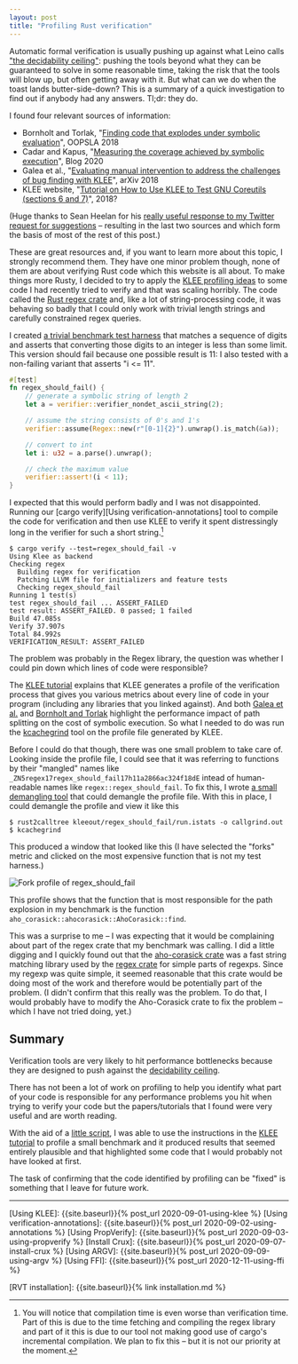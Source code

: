 ```yaml
---
layout: post
title: "Profiling Rust verification"
---
```


Automatic formal verification is usually pushing up against what Leino calls ["the
decidability ceiling"][leino:informatics:2001]: pushing the tools beyond what
they can be guaranteed to solve in some reasonable time, taking the risk that
the tools will blow up, but often getting away with it.
But what can we do when the toast lands butter-side-down?
This is a summary of a quick investigation to find out if
anybody had any answers. Tl;dr: they do.

I found four relevant sources of information:

- Bornholt and Torlak, "[Finding code that explodes under symbolic
  evaluation][bornholt:oopsla:2018]", OOPSLA 2018
- Cadar and Kapus, "[Measuring the coverage achieved by symbolic
  execution][measuring coverage]", Blog 2020
- Galea et al., "[Evaluating manual intervention to address the challenges of
  bug finding with KLEE][galea:arxiv:2018]", arXiv 2018
- KLEE website, "[Tutorial on How to Use KLEE to Test GNU Coreutils (sections
  6 and 7)][KLEE testing CoreUtils]", 2018?

(Huge thanks to Sean Heelan for his [really useful response to my Twitter
request for suggestions](https://twitter.com/seanhn/status/1359244499793379335?s=20)
– resulting in the last two sources and which form the basis of most of the
rest of this post.)

These are great resources and, if you want to learn more about this topic,
I strongly recommend them.
They have one minor problem though, none of them are about verifying Rust code
which this website is all about.
To make things more Rusty, I decided to try to apply the [KLEE profiling
ideas][KLEE testing CoreUtils] to some code I had recently tried to verify and
that was scaling horribly.
The code called the [Rust regex crate][regex crate] and, like a lot of
string-processing code, it was behaving so badly that I could only work with
trivial length strings and carefully constrained regex queries.

I created [a trivial benchmark test harness][regex bottleneck] that matches
a sequence of digits and asserts that converting those digits to an integer is
less than some limit.
This version should fail because one possible result is 11: I also tested with
a non-failing variant that asserts "i <= 11".

``` rust
#[test]
fn regex_should_fail() {
    // generate a symbolic string of length 2
    let a = verifier::verifier_nondet_ascii_string(2);

    // assume the string consists of 0's and 1's
    verifier::assume(Regex::new(r"[0-1]{2}").unwrap().is_match(&a));

    // convert to int
    let i: u32 = a.parse().unwrap();

    // check the maximum value
    verifier::assert!(i < 11);
}
```

I expected that this would perform badly and I was not disappointed.
Running our [cargo verify][Using verification-annotations] tool to compile
the code for verification and then use KLEE to verify it spent distressingly
long in the verifier for such a short string.[^compilation-also-slow]

[^compilation-also-slow]:
    You will notice that compilation time is even worse than verification
    time.
    Part of this is due to the time fetching and compiling the regex library
    and part of it this is due to our tool not making good use of
    cargo's incremental compilation.
    We plan to fix this – but it is not our priority at the moment.

```
$ cargo verify --test=regex_should_fail -v
Using Klee as backend
Checking regex
  Building regex for verification
  Patching LLVM file for initializers and feature tests
  Checking regex_should_fail
Running 1 test(s)
test regex_should_fail ... ASSERT_FAILED
test result: ASSERT_FAILED. 0 passed; 1 failed
Build 47.085s
Verify 37.907s
Total 84.992s
VERIFICATION_RESULT: ASSERT_FAILED
```

The problem was probably in the Regex library, the question was whether I could
pin down which lines of code were responsible?

The [KLEE tutorial][KLEE testing CoreUtils] explains that KLEE generates
a profile of the verification process that gives you various metrics
about every line of code in your program (including any libraries that you
linked against).
And both [Galea et al.][galea:arxiv:2018]
and
[Bornholt and Torlak][bornholt:oopsla:2018]
highlight the performance impact of path splitting on the cost of symbolic execution.
So what I needed to do was run the [kcachegrind] tool
on the profile file generated by KLEE.

Before I could do that though, there was one small problem to take care
of. Looking inside the profile file, I could see that it was referring
to functions by their "mangled" names like 
`_ZN5regex17regex_should_fail17h11a2866ac324f18dE`
intead of human-readable names like
`regex::regex_should_fail`.
To fix this, I wrote [a small demangling tool][rust2calltree] that could demangle the
profile file.
With this in place, I could demangle the profile and view it like this

```
$ rust2calltree kleeout/regex_should_fail/run.istats -o callgrind.out
$ kcachegrind
```

This produced a window that looked like this
(I have selected the "forks" metric and clicked on the most expensive function
that is not my test harness.)

![Fork profile of regex_should_fail]({{site.baseurl}}/images/profiling-regex.png)

This profile shows that the function that is most responsible for
the path explosion in my benchmark is the function
`aho_corasick::ahocorasick::AhoCorasick::find`.

This was a surprise to me – I was expecting that it would be complaining about
part of the regex crate that my benchmark was calling.
I did a little digging and I quickly found out that the [aho-corasick crate]
was a fast string matching library used by the [regex crate]
for simple parts of regexps.
Since my regexp was quite simple, it seemed reasonable that this crate would
be doing most of the work and therefore would be potentially part of the
problem.
(I didn't confirm that this really was the problem.
To do that, I would probably have to modify the Aho-Corasick crate to
fix the problem – which I have not tried doing, yet.)


## Summary

Verification tools are very likely to hit performance bottlenecks because
they are designed to push against the [decidability ceiling][leino:informatics:2001].

There has not been a lot of work on profiling to help you identify what
part of your code is responsible for any performance problems you hit
when trying to verify your code but the papers/tutorials that I found were
very useful and are worth reading.

With the aid of a [little script][rust2calltree], I was able to use
the instructions in the [KLEE tutorial][KLEE testing CoreUtils]
to profile a small benchmark and it produced results that seemed entirely
plausible and that highlighted some code that I would probably not have
looked at first.

The task of confirming that the code identified by profiling can be
"fixed" is something that I leave for future work.

-----------


[aho-corasick crate]:             https://crates.io/crates/aho-corasick/
[CC-rs crate]:                    https://github.com/alexcrichton/cc-rs/
[Cargo build scripts]:            https://doc.rust-lang.org/cargo/reference/build-scripts.html
[Clang]:                          https://clang.llvm.org/
[Crux-MIR]:                       https://github.com/GaloisInc/mir-verifier/
[Docker]:                         https://www.docker.com/
[GraalVM and Rust]:               https://michaelbh.com/blog/graalvm-and-rust-1/
[Hypothesis]:                     https://hypothesis.works/
[kcachegrind]:                    https://kcachegrind.github.io/html/Home.html
[KLEE]:                           https://klee.github.io/
[Linux driver verification]:      http://linuxtesting.org/ldv/
[LLVM]:                           https://llvm.org/
[MIR blog post]:                  https://blog.rust-lang.org/2016/04/19/MIR.html
[PropTest book]:                  https://altsysrq.github.io/proptest-book/intro.html
[PropTest]:                       https://github.com/AltSysrq/proptest/
[regex crate]:                    https://crates.io/crates/regex
[Rust benchmarks]:                https://github.com/soarlab/rust-benchmarks/
[Rust port of QuickCheck]:        https://github.com/burntsushi/quickcheck/
[Rust's runtime]:                 https://blog.mgattozzi.dev/rusts-runtime/
[SMACK]:                          https://smackers.github.io/
[SV-COMP]:                        https://sv-comp.sosy-lab.org/2020/rules.php
[std::env::args source code]:     https://github.com/rust-lang/rust/blob/master/library/std/src/sys/unix/args.rs

[RVT git repo]:                   {{site.gitrepo}}/
[cargo-verify source]:            {{site.gitrepo}}blob/main/cargo-verify/
[compatibility-test]:             {{site.gitrepo}}blob/main/compatibility-test/src
[demos/simple/ffi directory]:     {{site.gitrepo}}blob/main/demos/simple/ffi/
[CONTRIBUTING]:                   {{site.gitrepo}}blob/main/CONTRIBUTING.md
[LICENSE-APACHE]:                 {{site.gitrepo}}blob/main/LICENSE-APACHE
[LICENSE-MIT]:                    {{site.gitrepo}}blob/main/LICENSE-MIT
[regex bottleneck]:               {{site.gitrepo}}blob/main/demos/bottlenecks/regex/src/main.rs
[rust2calltree]:                  {{site.gitrepo}}tree/main/rust2calltree

[Using KLEE]:                     {{site.baseurl}}{% post_url 2020-09-01-using-klee %}
[Using verification-annotations]: {{site.baseurl}}{% post_url 2020-09-02-using-annotations %}
[Using PropVerify]:               {{site.baseurl}}{% post_url 2020-09-03-using-propverify %}
[Install Crux]:                   {{site.baseurl}}{% post_url 2020-09-07-install-crux %}
[Using ARGV]:                     {{site.baseurl}}{% post_url 2020-09-09-using-argv %}
[Using FFI]:                      {{site.baseurl}}{% post_url 2020-12-11-using-ffi %}

[RVT installation]:               {{site.baseurl}}{% link installation.md %}

[Measuring coverage]:             http://ccadar.blogspot.com/2020/07/measuring-coverage-achieved-by-symbolic.html
[KLEE testing CoreUtils]:         https://klee.github.io/tutorials/testing-coreutils/
[galea:arxiv:2018]:               https://alastairreid.github.io/RelatedWork/papers/galea:arxiv:2018/
[bornholt:oopsla:2018]:           https://alastairreid.github.io/RelatedWork/papers/bornholt:oopsla:2018/
[Verification Profiling]:         https://alastairreid.github.io/RelatedWork/notes/verification-profiling/
[leino:informatics:2001]:         https://alastairreid.github.io/RelatedWork/papers/leino:informatics:2001/

[Rust design for testability]:    https://alastairreid.github.io/rust-testability/
[Rust testing or verification]:   https://alastairreid.github.io/why-not-both/
[Verification competitions]:      https://alastairreid.github.io/verification-competitions/
